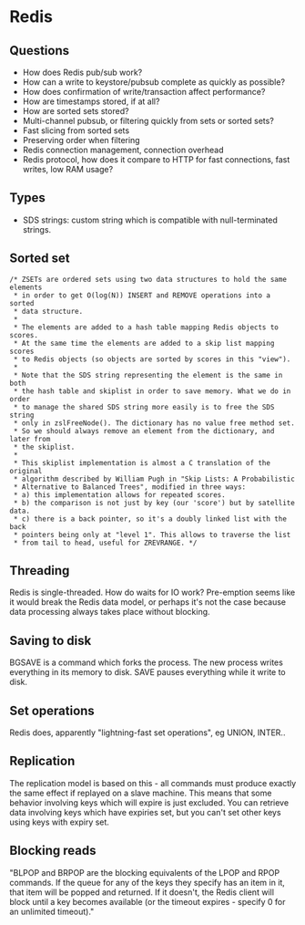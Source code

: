 # Redis

## Questions
- How does Redis pub/sub work?
- How can a write to keystore/pubsub complete as quickly as possible?
- How does confirmation of write/transaction affect performance?
- How are timestamps stored, if at all?
- How are sorted sets stored?
- Multi-channel pubsub, or filtering quickly from sets or sorted sets?
- Fast slicing from sorted sets
- Preserving order when filtering
- Redis connection management, connection overhead
- Redis protocol, how does it compare to HTTP for fast connections, fast writes, low RAM usage?

## Types
- SDS strings: custom string which is compatible with null-terminated strings.

## Sorted set
```
/* ZSETs are ordered sets using two data structures to hold the same elements
 * in order to get O(log(N)) INSERT and REMOVE operations into a sorted
 * data structure.
 *
 * The elements are added to a hash table mapping Redis objects to scores.
 * At the same time the elements are added to a skip list mapping scores
 * to Redis objects (so objects are sorted by scores in this "view").
 *
 * Note that the SDS string representing the element is the same in both
 * the hash table and skiplist in order to save memory. What we do in order
 * to manage the shared SDS string more easily is to free the SDS string
 * only in zslFreeNode(). The dictionary has no value free method set.
 * So we should always remove an element from the dictionary, and later from
 * the skiplist.
 *
 * This skiplist implementation is almost a C translation of the original
 * algorithm described by William Pugh in "Skip Lists: A Probabilistic
 * Alternative to Balanced Trees", modified in three ways:
 * a) this implementation allows for repeated scores.
 * b) the comparison is not just by key (our 'score') but by satellite data.
 * c) there is a back pointer, so it's a doubly linked list with the back
 * pointers being only at "level 1". This allows to traverse the list
 * from tail to head, useful for ZREVRANGE. */
```

## Threading
Redis is single-threaded. How do waits for IO work? Pre-emption seems like it would break the Redis data model, or perhaps it's not the case because data processing always takes place without blocking.

## Saving to disk
BGSAVE is a command which forks the process. The new process writes everything in its memory to disk. SAVE pauses everything while it write to disk.

## Set operations
Redis does, apparently "lightning-fast set operations", eg UNION, INTER..

## Replication
The replication model is based on this - all commands must produce exactly the same effect if replayed on a slave machine. This means that some behavior involving keys which will expire is just excluded. You can retrieve data involving keys which have expiries set, but you can't set other keys using keys with expiry set. 

## Blocking reads
"BLPOP and BRPOP are the blocking equivalents of the LPOP and RPOP commands. If the queue for any of the keys they specify has an item in it, that item will be popped and returned. If it doesn't, the Redis client will block until a key becomes available (or the timeout expires - specify 0 for an unlimited timeout)."
